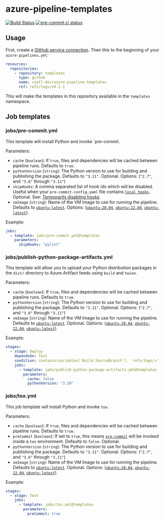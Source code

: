 # azure-pipeline-templates

[![Build Status](https://dev.azure.com/coatl-dev/azure-pipeline-templates/_apis/build/status/coatl-dev.azure-pipeline-templates?branchName=main)](https://dev.azure.com/coatl-dev/azure-pipeline-templates/_build/latest?definitionId=2&branchName=main)
[![pre-commit.ci status](https://results.pre-commit.ci/badge/github/coatl-dev/azure-pipeline-templates/main.svg)](https://results.pre-commit.ci/latest/github/coatl-dev/azure-pipeline-templates/main)

## Usage

First, create a [GitHub service connection]. Then this to the beginning of your `azure-pipelines.yml`:

```yaml
resources:
  repositories:
    - repository: templates
      type: github
      name: coatl-dev/azure-pipeline-templates
      ref: refs/tags/v0.1.1
```

This will make the templates in this repository available in the `templates` namespace.

## Job templates

### jobs/pre-commit.yml

This template will install Python and invoke `pre-commit.

Parameters:

- `cache` (`boolean`): If `true`, files and dependencies will be cached between
  pipeline runs. Defaults to `true`.
- `pythonVersion` (`string`): The Python version to use for building and
  publishing the package. Defaults to `"3.11"`. Optional. Options: (`"2.7"`,
  and `"3.6"` through `"3.11"`)
- `skipHooks`: A comma separated list of hook ids which will be disabled.
  Useful when your `pre-commit-config.yaml` file contains [`local hooks`].
  Optional. See: [Temporarily disabling hooks](https://pre-commit.com/#temporarily-disabling-hooks).
- `vmImage` (`string`): Name of the VM Image to use for running the pipeline.
  Defaults to [`ubuntu-latest`].  Options: ([`ubuntu-20.04`], [`ubuntu-22.04`],
  [`ubuntu-latest`]).

Example:

```yaml
jobs:
  - template: jobs/pre-commit.yml@templates
    parameters:
      skipHooks: "pylint"
```

### jobs/publish-python-package-artifacts.yml

This template will allow you to upload your Python distribution packages in the
`dist/` directory to Azure Artifact feeds using `build` and `twine`.

Parameters:

- `cache` (`boolean`): If `true`, files and dependencies will be cached between
  pipeline runs. Defaults to `true`.
- `pythonVersion` (`string`): The Python version to use for building and
  publishing the package. Defaults to `"3.11"`. Optional. Options: (`"2.7"`,
  and `"3.6"` through `"3.11"`)
- `vmImage` (`string`): Name of the VM Image to use for running the pipeline.
  Defaults to [`ubuntu-latest`]. Optional. Options: ([`ubuntu-20.04`],
  [`ubuntu-22.04`], [`ubuntu-latest`]).

Example:

```yaml
stages:
  - stage: Deploy
    dependsOn: Test
    condition: contains(variables['Build.SourceBranch'], 'refs/tags/v')
    jobs:
      - template: jobs/publish-python-package-artifacts.yml@templates
        parameters:
          cache: false
          pythonVersion: "3.10"
```

### jobs/tox.yml

This job template will install Python and invoke `tox`.

Parameters:

- `cache` (`boolean`): If `true`, files and dependencies will be cached between
  pipeline runs. Defaults to `true`.
- `preCommit` (`boolean`): If set to `true`, this means [`pre-commit`] will be
  invoked inside a `tox` environment. Defaults to `false`. Optional.
- `pythonVersion` (`string`): The Python version to use for building and
  publishing the package. Defaults to `"3.11"`. Optional. Options: (`"2.7"`,
  and `"3.6"` through `"3.11"`)
- `vmImage` (`string`): Name of the VM Image to use for running the pipeline.
  Defaults to [`ubuntu-latest`]. Optional. Options: ([`ubuntu-20.04`],
  [`ubuntu-22.04`], [`ubuntu-latest`]).

Example:

```yaml
stages:
  - stage: Test
    jobs:
      - template: jobs/tox.yml@templates
        parameters:
          preCommit: true
```

[Github service connection]: https://learn.microsoft.com/en-us/azure/devops/pipelines/library/service-endpoints?view=azure-devops&tabs=yaml#github-service-connection
[`local hooks`]: https://pre-commit.com/#repository-local-hooks
[`pre-commit`]: https://pre-commit.com/
[`ubuntu-20.04`]: https://github.com/actions/runner-images/blob/main/images/linux/Ubuntu2004-Readme.md
[`ubuntu-22.04`]: https://github.com/actions/runner-images/blob/main/images/linux/Ubuntu2204-Readme.md
[`ubuntu-latest`]: https://github.com/actions/runner-images/blob/main/images/linux/Ubuntu2204-Readme.md
